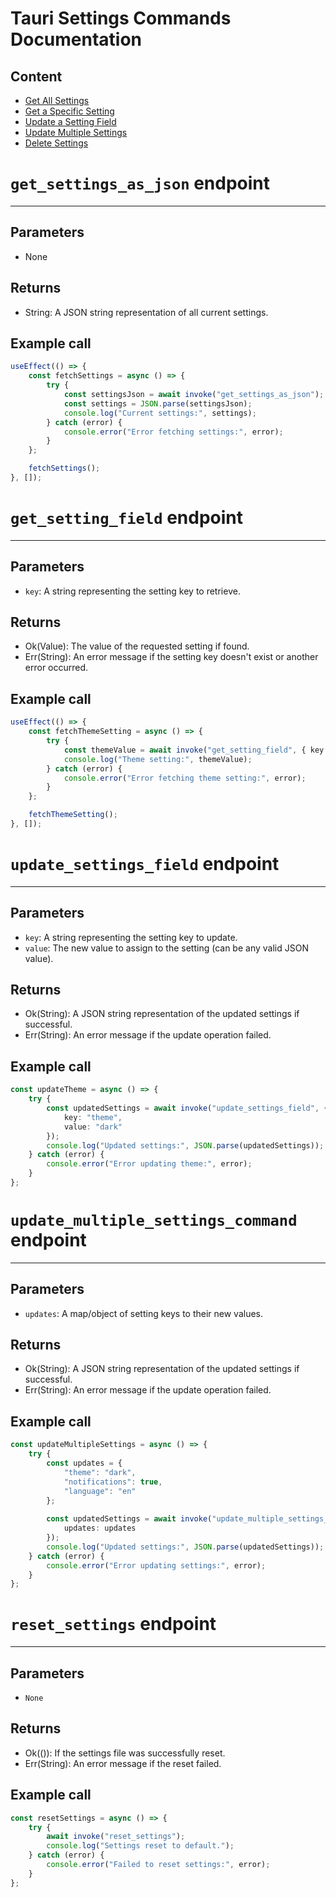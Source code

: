 # Tauri Settings Commands Documentation

## Content
- [Get All Settings](#get_settings_as_json-endpoint)
- [Get a Specific Setting](#get_setting_field-endpoint)
- [Update a Setting Field](#update_settings_field-endpoint)
- [Update Multiple Settings](#update_multiple_settings_command-endpoint)
- [Delete Settings](#reset_settings-endpoint)

# `get_settings_as_json` endpoint

---
## Parameters
- None

## Returns
- String: A JSON string representation of all current settings.

## Example call
```typescript jsx
useEffect(() => {
    const fetchSettings = async () => {
        try {
            const settingsJson = await invoke("get_settings_as_json");
            const settings = JSON.parse(settingsJson);
            console.log("Current settings:", settings);
        } catch (error) {
            console.error("Error fetching settings:", error);
        }
    };

    fetchSettings();
}, []);
```

# `get_setting_field` endpoint

---
## Parameters
- `key`: A string representing the setting key to retrieve.

## Returns
- Ok(Value): The value of the requested setting if found.
- Err(String): An error message if the setting key doesn't exist or another error occurred.

## Example call
```typescript jsx
useEffect(() => {
    const fetchThemeSetting = async () => {
        try {
            const themeValue = await invoke("get_setting_field", { key: "theme" });
            console.log("Theme setting:", themeValue);
        } catch (error) {
            console.error("Error fetching theme setting:", error);
        }
    };

    fetchThemeSetting();
}, []);
```

# `update_settings_field` endpoint

---
## Parameters
- `key`: A string representing the setting key to update.
- `value`: The new value to assign to the setting (can be any valid JSON value).

## Returns
- Ok(String): A JSON string representation of the updated settings if successful.
- Err(String): An error message if the update operation failed.

## Example call
```typescript jsx
const updateTheme = async () => {
    try {
        const updatedSettings = await invoke("update_settings_field", { 
            key: "theme", 
            value: "dark" 
        });
        console.log("Updated settings:", JSON.parse(updatedSettings));
    } catch (error) {
        console.error("Error updating theme:", error);
    }
};
```

# `update_multiple_settings_command` endpoint

---
## Parameters
- `updates`: A map/object of setting keys to their new values.

## Returns
- Ok(String): A JSON string representation of the updated settings if successful.
- Err(String): An error message if the update operation failed.

## Example call
```typescript jsx
const updateMultipleSettings = async () => {
    try {
        const updates = {
            "theme": "dark",
            "notifications": true,
            "language": "en"
        };
        
        const updatedSettings = await invoke("update_multiple_settings_command", { 
            updates: updates 
        });
        console.log("Updated settings:", JSON.parse(updatedSettings));
    } catch (error) {
        console.error("Error updating settings:", error);
    }
};
```

# `reset_settings` endpoint

---
## Parameters
- `None`

## Returns
- Ok(()): If the settings file was successfully reset.
- Err(String): An error message if the reset failed.

## Example call
```typescript jsx
const resetSettings = async () => {
    try {
        await invoke("reset_settings");
        console.log("Settings reset to default.");
    } catch (error) {
        console.error("Failed to reset settings:", error);
    }
};
```
